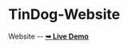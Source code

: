 # TinDog-Website
Website -- <a href="https://c0dewithlokesh.github.io/TinDog/"><strong>➥ Live Demo</strong></a>
